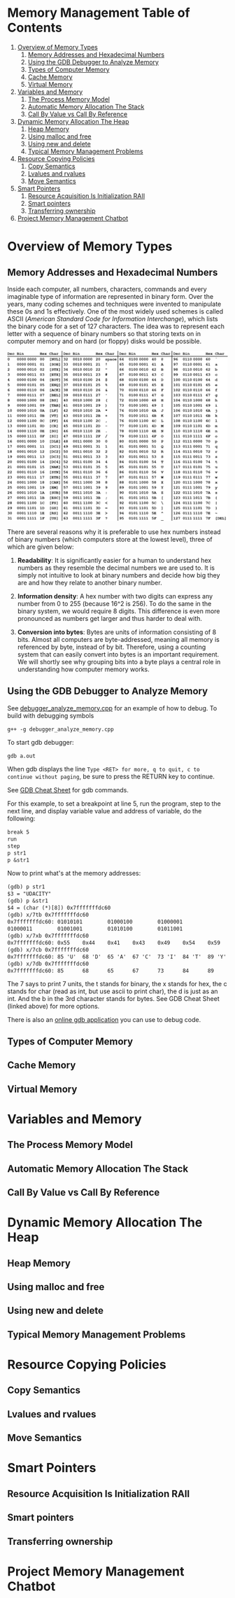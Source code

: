 # Memory Management Table of Contents
1. [Overview of Memory Types](#overview-of-memory-types)
	1. [Memory Addresses and Hexadecimal Numbers](#memory-addresses-and-hexadecimal-numbers)
	2. [Using the GDB Debugger to Analyze Memory](#Using-the-GDB-Debugger-to-Analyze-Memory)
	3. [Types of Computer Memory](#Types-of-Computer-Memory)
	4. [Cache Memory](#Cache-Memory)
	5. [Virtual Memory](#Virtual-Memory)
2. [Variables and Memory](#Variables-and-Memory)
	1. [The Process Memory Model](#The-Process-Memory-Model)
	2. [Automatic Memory Allocation The Stack](#Automatic-Memory-Allocation-The-Stack)
	3. [Call By Value vs Call By Reference](#Call-By-Value-vs-Call-By-Reference)
3. [Dynamic Memory Allocation The Heap](#Dynamic-Memory-Allocation-The-Heap)
	1. [Heap Memory](#Heap-Memory)
	2. [Using malloc and free](#Using-malloc-and-free)
	3. [Using new and delete](#Using-new-and-delete)
	4. [Typical Memory Management Problems](#Typical-Memory-Management-Problems)
4. [Resource Copying Policies](#Resource-Copying-Policies)
	1. [Copy Semantics](#Copy-Semantics)
	2. [Lvalues and rvalues](#Lvalues-and-rvalues)
	3. [Move Semantics](#Move-Semantics)
5. [Smart Pointers](#Smart-Pointers)
	1. [Resource Acquisition Is Initialization RAII](#Resource-Acquisition-Is-Initialization-RAII)
	2. [Smart pointers](#Smart-pointers)
	3. [Transferring ownership](#Transferring-ownership)
6. [Project Memory Management Chatbot](#Project-Memory-Management-Chatbot)

# Overview of Memory Types
## Memory Addresses and Hexadecimal Numbers

Inside each computer, all numbers, characters, commands and every imaginable type of information are represented in binary form. Over the years, many coding schemes and techniques were invented to manipulate these 0s and 1s effectively. One of the most widely used schemes is called ASCII (_American Standard Code for Information Interchange_), which lists the binary code for a set of 127 characters. The idea was to represent each letter with a sequence of binary numbers so that storing texts on in computer memory and on hard (or floppy) disks would be possible.

![](images/ascii-table-black.png)

There are several reasons why it is preferable to use hex numbers instead of binary numbers (which computers store at the lowest level), three of which are given below:

1. **Readability**: It is significantly easier for a human to understand hex numbers as they resemble the decimal numbers we are used to. It is simply not intuitive to look at binary numbers and decide how big they are and how they relate to another binary number.
    
2. **Information density**: A hex number with two digits can express any number from 0 to 255 (because 16^2 is 256). To do the same in the binary system, we would require 8 digits. This difference is even more pronounced as numbers get larger and thus harder to deal with.
    
3. **Conversion into bytes**: Bytes are units of information consisting of 8 bits. Almost all computers are byte-addressed, meaning all memory is referenced by byte, instead of by bit. Therefore, using a counting system that can easily convert into bytes is an important requirement. We will shortly see why grouping bits into a byte plays a central role in understanding how computer memory works.

## Using the GDB Debugger to Analyze Memory

See [debugger_analyze_memory.cpp](debugger_analyze_memory.cpp) for an example of how to debug. To build with debugging symbols
```
g++ -g debugger_analyze_memory.cpp
```

To start gdb debugger:
```
gdb a.out
```
When gdb displays the line `Type <RET> for more, q to quit, c to continue without paging`, be sure to press the RETURN key to continue.

See [GDB Cheat Sheet](gdb_cheat_sheet.pdf) for gdb commands.

For this example, to set a breakpoint at line 5, run the program, step to the next line, and display variable value and address of variable, do the following:
```
break 5
run
step
p str1
p &str1
```

Now to print what's at the memory addresses:
```
(gdb) p str1
$3 = "UDACITY"
(gdb) p &str1
$4 = (char (*)[8]) 0x7fffffffdc60
(gdb) x/7tb 0x7fffffffdc60
0x7fffffffdc60: 01010101        01000100        01000001        01000011        01001001        01010100        01011001
(gdb) x/7xb 0x7fffffffdc60
0x7fffffffdc60: 0x55    0x44    0x41    0x43    0x49    0x54    0x59
(gdb) x/7cb 0x7fffffffdc60
0x7fffffffdc60: 85 'U'  68 'D'  65 'A'  67 'C'  73 'I'  84 'T'  89 'Y'
(gdb) x/7db 0x7fffffffdc60
0x7fffffffdc60: 85      68      65      67      73      84      89
```
The 7 says to print 7 units, the t stands for binary, the x stands for hex, the c stands for char (read as int, but use ascii to print char), the d is just as an int. And the b in the 3rd character stands for bytes. See GDB Cheat Sheet (linked above) for more options.

There is also an [online gdb application](https://www.onlinegdb.com) you can use to debug code.

## Types of Computer Memory
## Cache Memory
## Virtual Memory

# Variables and Memory
## The Process Memory Model
## Automatic Memory Allocation The Stack
## Call By Value vs Call By Reference

# Dynamic Memory Allocation The Heap
## Heap Memory
## Using malloc and free
## Using new and delete
## Typical Memory Management Problems

# Resource Copying Policies
## Copy Semantics
## Lvalues and rvalues
## Move Semantics

# Smart Pointers
## Resource Acquisition Is Initialization RAII
## Smart pointers
## Transferring ownership

# Project Memory Management Chatbot
